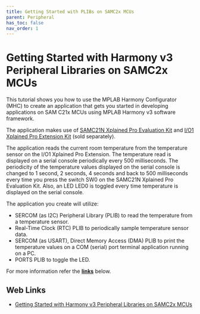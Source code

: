 ```yaml
---
title: Getting Started with PLIBs on SAMC2x MCUs
parent: Peripheral
has_toc: false
nav_order: 1
---
```


# Getting Started with Harmony v3 Peripheral Libraries on SAMC2x MCUs

This tutorial shows you how to use the MPLAB Harmony Configurator (MHC) to create an application that gets you started in developing applications on SAM C21x MCUs using MPLAB Harmony v3 software framework.

The application makes use of [SAMC21N Xplained Pro Evaluation Kit](https://www.microchip.com/developmenttools/ProductDetails/atsamc21n-xpro) and [I/O1 Xplained Pro Extension Kit](https://www.microchip.com/Developmenttools/ProductDetails/ATIO1-XPRO) (sold separately).

The application reads the current room temperature from the temperature sensor on the I/O1 Xplained Pro Extension. The temperature read is displayed on a serial console periodically every 500 milliseconds. The periodicity of the temperature values displayed on the serial console is changed to 1 second, 2 seconds, 4 seconds and back to 500 milliseconds every time you press the switch SW0 on the SAMC21N Xplained Pro Evaluation Kit. Also, an LED LED0 is toggled every time temperature is displayed on the serial console.

The application you create will utilize:

- SERCOM (as I2C) Peripheral Library (PLIB) to read the temperature from a temperature sensor.
- Real-Time Clock (RTC) PLIB to periodically sample temperature sensor data.
- SERCOM (as USART), Direct Memory Access (DMA) PLIB to print the temperature values on a COM (serial) port terminal application running on a PC.
- PORTS PLIB to toggle the LED.

For more information refer the **[links](#Web-Links)** below.

## <a id="Web-Links"> </a> 
## Web Links

- [Getting Started with Harmony v3 Peripheral Libraries on SAMC2x MCUs](https://microchipdeveloper.com/harmony3:samc21-getting-started-training-module)